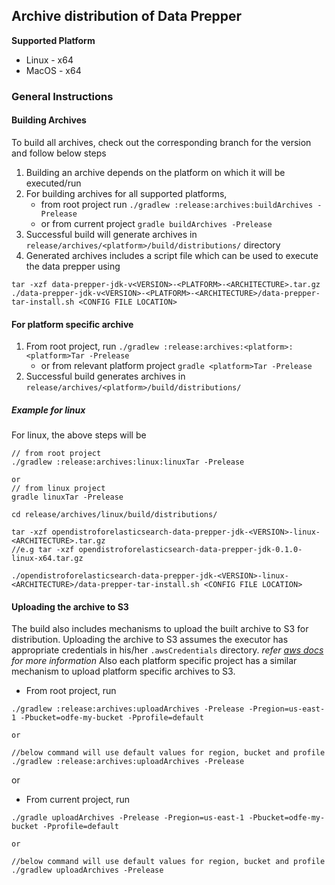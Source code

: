 ## Archive distribution of Data Prepper

**Supported Platform**

* Linux - x64
* MacOS - x64

### General Instructions

#### Building Archives

To build all archives, check out the corresponding branch for the version and follow below steps

1. Building an archive depends on the platform on which it will be executed/run
2. For building archives for all supported platforms, 
   * from root project run  `./gradlew :release:archives:buildArchives -Prelease`
   * or from current project `gradle buildArchives -Prelease`
3. Successful build will generate archives in `release/archives/<platform>/build/distributions/` directory
4. Generated archives includes a script file which can be used to execute the data prepper using
 
```
tar -xzf data-prepper-jdk-v<VERSION>-<PLATFORM>-<ARCHITECTURE>.tar.gz
./data-prepper-jdk-v<VERSION>-<PLATFORM>-<ARCHITECTURE>/data-prepper-tar-install.sh <CONFIG FILE LOCATION>
```

#### For platform specific archive

1. From root project, run `./gradlew :release:archives:<platform>:<platform>Tar -Prelease`
   * or from relevant platform project `gradle <platform>Tar -Prelease`
2. Successful build generates archives in `release/archives/<platform>/build/distributions/`

##### Example for linux

For linux, the above steps will be
 ```
// from root project
./gradlew :release:archives:linux:linuxTar -Prelease

or
// from linux project
gradle linuxTar -Prelease

cd release/archives/linux/build/distributions/

tar -xzf opendistroforelasticsearch-data-prepper-jdk-<VERSION>-linux-<ARCHITECTURE>.tar.gz
//e.g tar -xzf opendistroforelasticsearch-data-prepper-jdk-0.1.0-linux-x64.tar.gz

./opendistroforelasticsearch-data-prepper-jdk-<VERSION>-linux-<ARCHITECTURE>/data-prepper-tar-install.sh <CONFIG FILE LOCATION>

```

#### Uploading the archive to S3

The build also includes mechanisms to upload the built archive to S3 for distribution. Uploading the archive to S3 
assumes the executor has appropriate credentials in his/her `.awsCredentials` directory. *refer [aws docs](https://docs.aws.amazon.com/sdk-for-java/v2/developer-guide/credentials.html#credentials-file-format) for more information*
Also each platform specific project has a similar mechanism to upload platform specific archives to S3.

* From root project, run 

```
./gradlew :release:archives:uploadArchives -Prelease -Pregion=us-east-1 -Pbucket=odfe-my-bucket -Pprofile=default

or

//below command will use default values for region, bucket and profile
./gradlew :release:archives:uploadArchives -Prelease 
```

or

* From current project, run

```
./gradle uploadArchives -Prelease -Pregion=us-east-1 -Pbucket=odfe-my-bucket -Pprofile=default

or

//below command will use default values for region, bucket and profile
./gradlew uploadArchives -Prelease 

```

